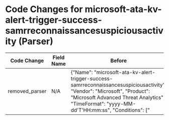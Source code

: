 # Code Changes for microsoft-ata-kv-alert-trigger-success-samrreconnaissancesuspiciousactivity (Parser)

| Code Change | Field Name | Before | After |
|-------------|------------|--------|-------|
| removed_parser | N/A | {"Name": "microsoft-ata-kv-alert-trigger-success-samrreconnaissancesuspiciousactivity", "Vendor": "Microsoft", "Product": "Microsoft Advanced Threat Analytics", "TimeFormat": "yyyy-MM-dd'T'HH:mm:ss", "Conditions": ["|Microsoft|ATA|", "|SamrReconnaissanceSuspiciousActivity|"], "Fields": ["CEF:([^\|]*\|){4}({alert_type}[^\|]+)\|({alert_name}[^\|]+)\|({alert_severity}[^\|]+)\|", "\WexternalId=({alert_id}\d+)", "\Wstart=({time}\d\d\d\d-\d\d-\d\dT\d\d:\d\d:\d\d)", "\Wapp=({service_name}.+?)\s+(\w+=|$)", "\Wmsg=({additional_info}.+?)\s+(\w+=|$)", "\Wmsg=[^=]+? against (?:({dest_ip}\d{1,3}\.\d{1,3}\.\d{1,3}\.\d{1,3})|({dest_host}[\w.\-]+\w)) from (?:({src_ip}\d{1,3}\.\d{1,3}\.\d{1,3}\.\d{1,3})|({src_host}[\w.\-]+\w))", "\Wmsg=[^=]+? in ({domain}[^\s]+)", "\Wmsg=[^=]+? by (?:(({last_name}[\w\']+), ({first_name}\w+))|({user}[\w\.\-\!\#\^\~]{1,40}\$?))", "\Wsuser=(?:(({last_name}[\w\']+), ({first_name}\w+))|({user}[\w\.\-\!\#\^\~]{1,40}\$?))\s+(\w+=|$)", "\Wshost=(?:({src_ip}\d{1,3}\.\d{1,3}\.\d{1,3}\.\d{1,3})|({src_host}[\w.\-]+))\s+(\w+=|$)"], "ParserVersion": "v1.0.0"} | N/A |